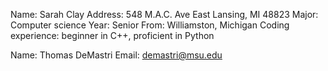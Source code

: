 Name: Sarah Clay 
Address: 548 M.A.C. Ave
         East Lansing, MI 48823
Major: Computer science
Year: Senior
From:  Williamston, Michigan
Coding experience: beginner in C++, proficient in Python

Name: Thomas DeMastri
Email: demastri@msu.edu
